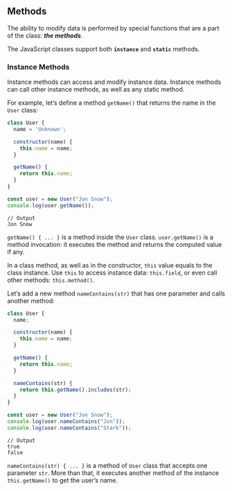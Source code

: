## Methods

The ability to modify data is performed by special functions that are a part of the class: ***the methods***.

The JavaScript classes support both **`instance`** and **`static`** methods. 

### Instance Methods

Instance methods can access and modify instance data. Instance methods can call other instance methods, as well as any static method.

For example, let’s define a method `getName()` that returns the name in the `User` class:

```js
class User {
  name = 'Unknown';

  constructor(name) {
    this.name = name;
  }

  getName() {
    return this.name;
  }
}

const user = new User("Jon Snow");
console.log(user.getName());
```
```
// Output
Jon Snow
```
`getName() { ... }` is a method inside the `User` class. `user.getName()` is a method invocation: it executes the method and returns the computed value if any.

In a class method, as well as in the constructor, `this` value equals to the class instance. Use `this` to access instance data: `this.field`, or even call other methods: `this.method()`.

Let’s add a new method `nameContains(str)` that has one parameter and calls another method:
```js
class User {
  name;

  constructor(name) {
    this.name = name;
  }

  getName() {
    return this.name;
  }

  nameContains(str) {
    return this.getName().includes(str);
  }
}

const user = new User("Jon Snow");
console.log(user.nameContains("Jon"));
console.log(user.nameContains("Stark"));
```
```
// Output
true
false
```
`nameContains(str) { ... }` is a method of `User` class that accepts one parameter `str`. More than that, it executes another method of the instance `this.getName()` to get the user’s name. 